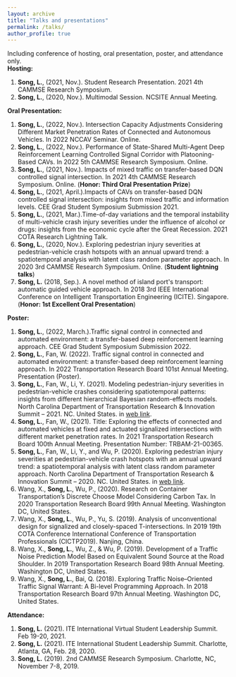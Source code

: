 ```yaml
---
layout: archive
title: "Talks and presentations"
permalink: /talks/
author_profile: true
---
```


Including conference of hosting, oral presentation, poster, and attendance only.<br>
**Hosting:** <br>

1. **Song, L.**, (2021, Nov.). Student Research Presentation. 2021 4th CAMMSE Research Symposium.
2. **Song, L.**, (2020, Nov.). Multimodal Session. NCSITE Annual Meeting.

**Oral Presentation:** <br>
1.  **Song, L.**, (2022, Nov.). Intersection Capacity Adjustments Considering Different Market Penetration Rates of Connected and Autonomous Vehicles. In 2022 NCCAV Seminar. Online. 
1.  **Song, L.**, (2022, Nov.). Performance of State-Shared Multi-Agent Deep Reinforcement Learning Controlled Signal Corridor with Platooning-Based CAVs. In 2022 5th CAMMSE Research Symposium. Online. 
1.  **Song, L.**, (2021, Nov.). Impacts of mixed traffic on transfer-based DQN controlled signal intersection. In 2021 4th CAMMSE Research Symposium. Online. (**Honor: Third Oral Presentation Prize**)
1.  **Song, L.**, (2021, April.).Impacts of CAVs on transfer-based DQN controlled signal intersection: insights from mixed traffic and information levels. CEE Grad Student Symposium Submission 2021. 
2.  **Song, L.**, (2021, Mar.).Time-of-day variations and the temporal instability of multi-vehicle crash injury severities under the influence of alcohol or drugs: insights from the economic cycle after the Great Recession. 2021 COTA Research Lightning Talk.
3.  **Song, L.**, (2020, Nov.). Exploring pedestrian injury severities at pedestrian-vehicle crash hotspots with an annual upward trend: a spatiotemporal analysis with latent class random parameter approach. In 2020 3rd CAMMSE Research Symposium. Online. (**Student lightning talks**)
4. **Song, L.** (2018, Sep.). A novel method of island port's transport: automatic guided vehicle approach. In 2018 3rd IEEE International Conference on Intelligent Transportation Engineering (ICITE). Singapore. (**Honor: 1st Excellent Oral Presentation**)

**Poster:**<br>
1.  **Song, L.**, (2022, March.).Traffic signal control in connected and automated environment: a transfer-based deep reinforcement learning approach. CEE Grad Student Symposium Submission 2022. 
1. **Song, L.**, Fan, W. (2022). Traffic signal control in connected and automated environment: a transfer-based deep reinforcement learning approach. In 2022 Transportation Research Board 101st Annual Meeting. Presentation (Poster).
1. **Song, L.**, Fan, W., Li, Y. (2021). Modeling pedestrian-injury severities in pedestrian-vehicle crashes considering spatiotemporal patterns: insights from different hierarchical Bayesian random-effects models. North Carolina Department of Transportation Research & Innovation Summit – 2021. NC. United States. in [web link](https://www.hsrc.unc.edu/ncdot-ri-summit/virtual-poster-gallery/21-song-uncc/). 
1. **Song, L.**, Fan, W.,  (2021). Title: Exploring the effects of connected and automated vehicles at fixed and actuated signalized intersections with different market penetration rates. In 2021 Transportation Research Board 100th Annual Meeting. Presentation Number: TRBAM-21-00365.
1. **Song, L.**, Fan, W., Li, Y., and Wu, P. (2020). Exploring pedestrian injury severities at pedestrian-vehicle crash hotspots with an annual upward trend: a spatiotemporal analysis with latent class random parameter approach. North Carolina Department of Transportation Research & Innovation Summit – 2020. NC. United States. in [web link](https://www.hsrc.unc.edu/ncdot-ri-summit/virtual-poster-gallery/song-uncc/).
1. Wang, X., **Song, L.**, Wu, P., (2020). Research on Container Transportation’s Discrete Choose Model Considering Carbon Tax. In 2020 Transportation Research Board 99th Annual Meeting. Washington DC, United States.
1. Wang, X., **Song, L.**, Wu, P., Yu, S. (2019). Analysis of unconventional design for signalized and closely-spaced T-intersections. In 2019 19th COTA Conference International Conference of Transportation Professionals (CICTP2019). Nanjing, China.
1. Wang, X., **Song, L.**, Wu, Z., & Wu, P. (2019). Development of a Traffic Noise Prediction Model Based on Equivalent Sound Source at the Road Shoulder. In 2019 Transportation Research Board 98th Annual Meeting.  Washington DC, United States.
1. Wang, X., **Song, L.**, Bai, Q. (2018). Exploring Traffic Noise–Oriented Traffic Signal Warrant: A Bi-level Programming Approach. In 2018 Transportation Research Board 97th Annual Meeting.  Washington DC, United States.

**Attendance:**
1. **Song, L.** (2021). ITE International Virtual Student Leadership Summit. Feb 19-20, 2021.
1. **Song, L.** (2021). ITE International Student Leadership Summit. Charlotte, Atlanta, GA, Feb. 28, 2020.
1. **Song, L.** (2019). 2nd CAMMSE Research Symposium. Charlotte, NC, November 7-8, 2019.

